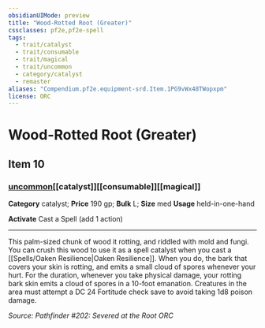 ```yaml
---
obsidianUIMode: preview
title: "Wood-Rotted Root (Greater)"
cssclasses: pf2e,pf2e-spell
tags:
  - trait/catalyst
  - trait/consumable
  - trait/magical
  - trait/uncommon
  - category/catalyst
  - remaster
aliases: "Compendium.pf2e.equipment-srd.Item.1PG9vWx48TWopxpm"
license: ORC
---
```

# Wood-Rotted Root (Greater)
## Item 10
### [uncommon](uncommon "Uncommon Rarity Trait")[[catalyst]][[consumable]][[magical]]

**Category** catalyst; 
**Price** 190 gp; 
**Bulk** L; **Size** med
**Usage** held-in-one-hand

**Activate** Cast a Spell (add 1 action)

* * *

This palm-sized chunk of wood it rotting, and riddled with mold and fungi. You can crush this wood to use it as a spell catalyst when you cast a [[Spells/Oaken Resilience|Oaken Resilience]]. When you do, the bark that covers your skin is rotting, and emits a small cloud of spores whenever your hurt. For the duration, whenever you take physical damage, your rotting bark skin emits a cloud of spores in a 10-foot emanation. Creatures in the area must attempt a DC 24 Fortitude check save to avoid taking 1d8 poison damage.

*Source: Pathfinder #202: Severed at the Root*
*ORC*